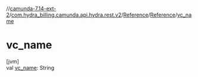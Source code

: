 //[camunda-7.14-ext-2](../../../../index.md)/[com.hydra_billing.camunda.api.hydra.rest.v2](../../index.md)/[Reference](../index.md)/[Reference](index.md)/[vc_name](vc_name.md)

# vc_name

[jvm]\
val [vc_name](vc_name.md): String
